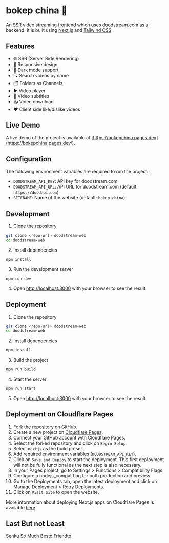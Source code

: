 # bokep china 🎥

An SSR video streaming frontend which uses doodstream.com as a backend. It is built using [Next.js](https://nextjs.org/) and [Tailwind CSS](https://tailwindcss.com/).

## Features

-   🌐 SSR (Server Side Rendering)
-   📱 Responsive design
-   🌙 Dark mode support
-   🔍 Search videos by name
-   🗂️ Folders as Channels
-   ▶️ Video player
-   📝 Video subtitles
-   📥 Video download
-   ❤ Client side like/dislike videos

## Live Demo

A live demo of the project is available at [https://bokepchina.pages.dev](https://bokepchina.pages.dev/).

## Configuration

The following environment variables are required to run the project:

-   `DOODSTREAM_API_KEY`: API key for doodstream.com
-   `DOODSTREAM_API_URL`: API URL for doodstream.com (default: `https://doodapi.com`)
-   `SITENAME`: Name of the website (default: `bokep china`)

## Development

1. Clone the repository

```bash
git clone <repo-url> doodstream-web
cd doodstream-web
```

2. Install dependencies

```bash
npm install
```

3. Run the development server

```bash
npm run dev
```

4. Open [http://localhost:3000](http://localhost:3000) with your browser to see the result.

## Deployment

1. Clone the repository

```bash
git clone <repo-url> doodstream-web
cd doodstream-web
```

2. Install dependencies

```bash
npm install
```

3. Build the project

```bash
npm run build
```

4. Start the server

```bash
npm run start
```

5. Open [http://localhost:3000](http://localhost:3000) with your browser to see the result.

## Deployment on Cloudflare Pages

1. Fork the [repository](https://github.com/mantapnia/bokepchina/fork) on GitHub.
2. Create a new project on [Cloudflare Pages](https://pages.cloudflare.com/).
3. Connect your GitHub account with Cloudflare Pages.
4. Select the forked repository and click on `Begin Setup`.
5. Select `nextjs` as the build preset.
6. Add required environment variables (`DOODSTREAM_API_KEY`).
7. Click on `Save and Deploy` to start the deployment. This first deployment will not be fully functional as the next step is also necessary.
8. In your Pages project, go to Settings > Functions > Compatibility Flags.
9. Configure a nodejs_compat flag for both production and preview.
10. Go to the Deployments tab, open the latest deployment and click on Manage Deployment > Retry Deployments.
11. Click on `Visit Site` to open the website.

More information about deploying Next.js apps on Cloudflare Pages is available [here](https://developers.cloudflare.com/pages/framework-guides/deploy-a-nextjs-site/#deploy-via-the-cloudflare-dashboard).

## Last But not Least

Senku So Much Besto Friendto
